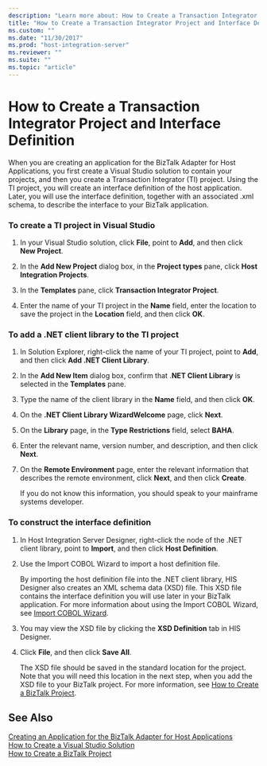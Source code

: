 ```yaml
---
description: "Learn more about: How to Create a Transaction Integrator Project and Interface Definition"
title: "How to Create a Transaction Integrator Project and Interface Definition1"
ms.custom: ""
ms.date: "11/30/2017"
ms.prod: "host-integration-server"
ms.reviewer: ""
ms.suite: ""
ms.topic: "article"
---
```

# How to Create a Transaction Integrator Project and Interface Definition
When you are creating an application for the BizTalk Adapter for Host Applications, you first create a Visual Studio solution to contain your projects, and then you create a Transaction Integrator (TI) project. Using the TI project, you will create an interface definition of the host application. Later, you will use the interface definition, together with an associated .xml schema, to describe the interface to your BizTalk application.  
  
### To create a TI project in Visual Studio  
  
1.  In your Visual Studio solution, click **File**, point to **Add**, and then click **New Project**.  
  
2.  In the **Add New Project** dialog box, in the **Project types** pane, click **Host Integration Projects**.  
  
3.  In the **Templates** pane, click **Transaction Integrator Project**.  
  
4.  Enter the name of your TI project in the **Name** field, enter the location to save the project in the **Location** field, and then click **OK**.  
  
### To add a .NET client library to the TI project  
  
1.  In Solution Explorer, right-click the name of your TI project, point to **Add**, and then click **Add .NET Client Library**.  
  
2.  In the **Add New Item** dialog box, confirm that .**NET Client Library** is selected in the **Templates** pane.  
  
3.  Type the name of the client library in the **Name** field, and then click **OK**.  
  
4.  On the **.NET Client Library WizardWelcome** page, click **Next**.  
  
5.  On the **Library** page, in the **Type Restrictions** field, select **BAHA**.  
  
6.  Enter the relevant name, version number, and description, and then click **Next**.  
  
7.  On the **Remote Environment** page, enter the relevant information that describes the remote environment, click **Next**, and then click **Create**.  
  
     If you do not know this information, you should speak to your mainframe systems developer.  
  
### To construct the interface definition  
  
1.  In Host Integration Server Designer, right-click the node of the .NET client library, point to **Import**, and then click **Host Definition**.  
  
2.  Use the Import COBOL Wizard to import a host definition file.  
  
     By importing the host definition file into the .NET client library, HIS Designer also creates an XML schema data (XSD) file. This XSD file contains the interface definition you will use later in your BizTalk application. For more information about using the Import COBOL Wizard, see [Import COBOL Wizard](../core/import-cobol-wizard2.md).  
  
3.  You may view the XSD file by clicking the **XSD Definition** tab in HIS Designer.  
  
4.  Click **File**, and then click **Save All**.  
  
     The XSD file should be saved in the standard location for the project. Note that you will need this location in the next step, when you add the XSD file to your BizTalk project. For more information, see [How to Create a BizTalk Project](../core/how-to-create-a-biztalk-project2.md).  
  
## See Also  
 [Creating an Application for the BizTalk Adapter for Host Applications](../core/creating-an-application-for-the-biztalk-adapter-for-host-applications2.md)   
 [How to Create a Visual Studio Solution](../core/how-to-create-a-visual-studio-solution1.md)   
 [How to Create a BizTalk Project](../core/how-to-create-a-biztalk-project2.md)

